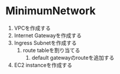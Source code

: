 # MinimumNetwork

1. VPCを作成する
2. Internet Gatewayを作成する
3. Ingress Subnetを作成する
   1. route tableを割り当てる
      1. default gatewayのrouteを追加する
4. EC2 instanceを作成する
